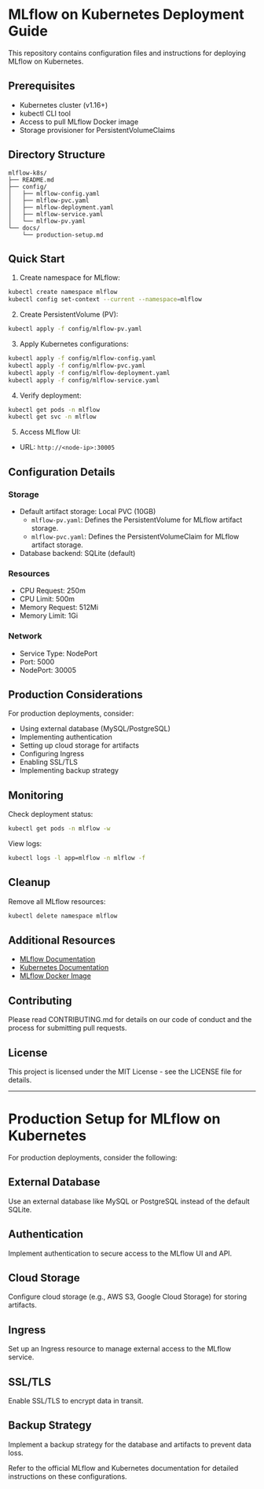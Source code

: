 # MLflow on Kubernetes Deployment Guide

This repository contains configuration files and instructions for deploying MLflow on Kubernetes.

## Prerequisites

- Kubernetes cluster (v1.16+)
- kubectl CLI tool
- Access to pull MLflow Docker image
- Storage provisioner for PersistentVolumeClaims

## Directory Structure

```plaintext
mlflow-k8s/
├── README.md
├── config/
│   ├── mlflow-config.yaml
│   ├── mlflow-pvc.yaml
│   ├── mlflow-deployment.yaml
│   ├── mlflow-service.yaml
│   └── mlflow-pv.yaml
└── docs/
    └── production-setup.md
```

## Quick Start

1. Create namespace for MLflow:
```bash
kubectl create namespace mlflow
kubectl config set-context --current --namespace=mlflow
```

2. Create PersistentVolume (PV):
```bash
kubectl apply -f config/mlflow-pv.yaml
```

3. Apply Kubernetes configurations:
```bash
kubectl apply -f config/mlflow-config.yaml
kubectl apply -f config/mlflow-pvc.yaml
kubectl apply -f config/mlflow-deployment.yaml
kubectl apply -f config/mlflow-service.yaml
```

4. Verify deployment:
```bash
kubectl get pods -n mlflow
kubectl get svc -n mlflow
```

5. Access MLflow UI:
- URL: `http://<node-ip>:30005`

## Configuration Details

### Storage
- Default artifact storage: Local PVC (10GB)
  - `mlflow-pv.yaml`: Defines the PersistentVolume for MLflow artifact storage.
  - `mlflow-pvc.yaml`: Defines the PersistentVolumeClaim for MLflow artifact storage.
- Database backend: SQLite (default)

### Resources
- CPU Request: 250m
- CPU Limit: 500m
- Memory Request: 512Mi
- Memory Limit: 1Gi

### Network
- Service Type: NodePort
- Port: 5000
- NodePort: 30005

## Production Considerations

For production deployments, consider:
- Using external database (MySQL/PostgreSQL)
- Implementing authentication
- Setting up cloud storage for artifacts
- Configuring Ingress
- Enabling SSL/TLS
- Implementing backup strategy

## Monitoring

Check deployment status:
```bash
kubectl get pods -n mlflow -w
```

View logs:
```bash
kubectl logs -l app=mlflow -n mlflow -f
```

## Cleanup

Remove all MLflow resources:
```bash
kubectl delete namespace mlflow
```

## Additional Resources

- [MLflow Documentation](https://www.mlflow.org/docs/latest/index.html)
- [Kubernetes Documentation](https://kubernetes.io/docs/)
- [MLflow Docker Image](https://github.com/mlflow/mlflow/pkgs/container/mlflow)

## Contributing

Please read CONTRIBUTING.md for details on our code of conduct and the process for submitting pull requests.

## License

This project is licensed under the MIT License - see the LICENSE file for details.



---

# Production Setup for MLflow on Kubernetes

For production deployments, consider the following:

## External Database

Use an external database like MySQL or PostgreSQL instead of the default SQLite.

## Authentication

Implement authentication to secure access to the MLflow UI and API.

## Cloud Storage

Configure cloud storage (e.g., AWS S3, Google Cloud Storage) for storing artifacts.

## Ingress

Set up an Ingress resource to manage external access to the MLflow service.

## SSL/TLS

Enable SSL/TLS to encrypt data in transit.

## Backup Strategy

Implement a backup strategy for the database and artifacts to prevent data loss.

Refer to the official MLflow and Kubernetes documentation for detailed instructions on these configurations.